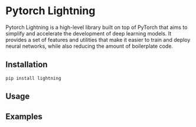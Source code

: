 # Pytorch Lightning
Pytorch Lightning is a high-level library built on top of PyTorch that aims to simplify and accelerate the development of deep learning models. It provides a set of features and utilities that make it easier to train and deploy neural networks, while also reducing the amount of boilerplate code.

## Installation
`pip install lightning`
## Usage

## Examples

